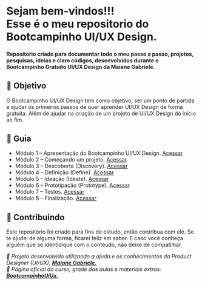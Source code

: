 
<h1> 
Sejam bem-vindos!!! <br>
Esse é o meu repositorio do Bootcampinho UI/UX Design.
</h1>

<h4> 
Repositorio criado para documentar todo o meu passo a passo, projetos, pesquisas, ideias e claro códigos, desenvolvidos durante o Bootcampinho Gratuito UI/UX Design da Maiane Gabriele. 
</h4>


<h2> 🎯 Objetivo </h2>
O Bootcampinho UI/UX Design tem como objetivo, ser um ponto de partida e ajudar os primeiros passos de quer aprender UI/UX Design de forma gratuita.
Além de ajudar na criação de um projeto de UI/UX Design do início ao fim.



<h2 dir="auto"> 🚦 Guia </h2>
<ul dir="auto">
<li> Módulo 1 – Apresentação do Bootcampinho UI/UX Design. <a href="https://"> Acessar </a></li>
<li> Módulo 2 – Começando um projeto. <a href="https://"> Acessar </a></li>
<li> Módulo 3 – Descoberta (Discovery). <a href="https://"> Acessar </a></li>
<li> Módulo 4 – Definição (Define). <a href="https://"> Acessar </a></li>
<li> Módulo 5 – Ideação (Ideate). <a href="https://"> Acessar </a></li>
<li> Módulo 6 – Prototipação (Prototype). <a href="https://"> Acessar </a></li>
<li> Módulo 7 – Testes. <a href="https://"> Acessar </a></li>
<li> Módulo 8 – Finalização. <a href="https://"> Acessar </a></li>

</ul>


<h2 dir="auto"> 🤝 Contribuindo </h2>
<p dir="auto">Este repositório foi criado para fins de estudo, então contribua com ele. Se te ajudei de alguma forma, ficarei feliz em
saber. E caso você conheça alguém que se identidique com o conteúdo, não deixe de compatilhar.</p>


<p dir="auto">
<em>
  🔶 Projeto desenvolvido utilizando a ajuda e os conhecimentos da Product Designer (UI/UX), 
  <a href="//maiane.com.br/sobre-mim/"> <strong>  Maiane Gabriele. </strong></a>
</em>
<br>
<em>
  🔶 Página oficial do curso, grade das aulas e materiais extras: 
  <a href="//lnkd.in/d2Eke74Y"> <strong>  BootcampinhoUiUx.  </strong></a>
</em>
</p>

